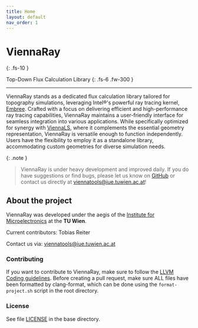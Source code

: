 ```yaml
---
title: Home
layout: default
nav_order: 1
---
```


# ViennaRay
{: .fs-10 }

Top-Down Flux Calculation Library
{: .fs-6 .fw-300 }

---

ViennaRay stands as a dedicated flux calculation library tailored for topography simulations, leveraging Intel®'s powerful ray tracing kernel, [Embree](https://www.embree.org/). Crafted with a focus on delivering efficient and high-performance ray tracing capabilities, ViennaRay maintains a user-friendly interface for seamless integration into various applications. While specifically optimized for synergy with [ViennaLS](https://github.com/ViennaTools/ViennaLS), where it complements the essential geometry representation, ViennaRay is versatile enough to function independently. Users have the flexibility to employ it as a standalone library, accommodating custom geometries for diverse simulation needs.

{: .note }
> ViennaRay is under heavy development and improved daily. If you do have suggestions or find bugs, please let us know on [GitHub][ViennaRay issues] or contact us directly at [viennatools@iue.tuwien.ac.at](mailto:viennatools@iue.tuwien.ac.at)!

## About the project

ViennaRay was developed under the aegis of the [Institute for Microelectronics](http://www.iue.tuwien.ac.at/) at the __TU Wien__.

Current contributors: Tobias Reiter

Contact us via: [viennatools@iue.tuwien.ac.at](mailto:viennatools@iue.tuwien.ac.at)

### Contributing

If you want to contribute to ViennaRay, make sure to follow the [LLVM Coding guidelines](https://llvm.org/docs/CodingStandards.html). Before creating a pull request, make sure ALL files have been formatted by clang-format, which can be done using the `format-project.sh` script in the root directory.

### License 

See file [LICENSE](https://github.com/ViennaTools/ViennaRay/blob/master/LICENSE) in the base directory.

[ViennaRay repo]: https://github.com/ViennaTools/ViennaRay
[ViennaRay issues]: https://github.com/ViennaTools/ViennaRay/issues

